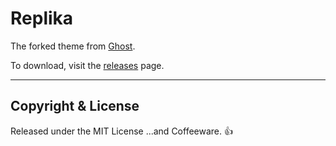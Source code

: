 # Replika 

The forked theme from [Ghost](http://github.com/TryGhost/Casper/releases).

To download, visit the [releases](https://github.com/channprj/replika/releases) page.

---

## Copyright & License

Released under the MIT License ...and Coffeeware. :+1:

